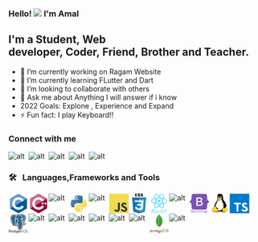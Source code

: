 ### Hello! <a href="https://www.gautamkrishnar.com/"><img src="https://media.giphy.com/media/hvRJCLFzcasrR4ia7z/giphy.gif" width="25px"></a> I'm Amal 

## I'm a Student,&nbsp;Web developer,&nbsp;Coder,&nbsp;Friend,&nbsp;Brother and Teacher.
- 🔭 I’m currently working on Ragam Website
- 🌱 I’m currently learning  FLutter and Dart
- 👯 I’m looking to collaborate with others
- 💬 Ask me about Anything I will answer if i know
- 2022 Goals: Explone , Experience and Expand
- ⚡ Fun fact: I play Keyboard!!

### Connect with me

<a href="https://amalpmathews.tech" target="blank"><img alt="alt" width="40px" align="left" src="https://cdn-icons-png.flaticon.com/512/431/431979.png"></a>
<a href=" https://www.linkedin.com/in/amal-p-mathews/" target="blank"><img alt="alt" width="40px" align="left" src="https://cdn-icons-png.flaticon.com/512/174/174857.png"></a>
<a href="https://www.facebook.com/amalpullukottayil.mathew/" target="blank"><img alt="alt" width="40px" align="left" src="https://cdn-icons-png.flaticon.com/512/733/733547.png"></a>
<a href="https://www.instagram.com/amal_p_mathews_2003/" target="blank"><img alt="alt" width="40px" align="left" src="https://cdn-icons-png.flaticon.com/512/2111/2111463.png"></a>
<a href="mailto:amalpmathews2003@gmail.com" target="blank"><img alt="alt" width="40px" align="left" src="https://cdn-icons-png.flaticon.com/512/732/732200.png"></a>


<br/>

### 🛠️&nbsp;&nbsp; Languages,Frameworks and Tools
<a href='https://www.cprogramming.com/' target='blank'><img align='left' alt='alt' width='40px' src='https://raw.githubusercontent.com/devicons/devicon/master/icons/c/c-original.svg'/></a>
<a href='https://isocpp.org/' target='blank'><img align='left' alt='alt' width='40px' src='https://raw.githubusercontent.com/devicons/devicon/master/icons/cplusplus/cplusplus-original.svg'/></a>
<a href='https://www.java.com/en/' target='blank'><img align='left' alt='alt' width='40px' src='https://www.vectorlogo.zone/logos/java/java-icon.svg'/></a>
<a href='https://www.python.org/' target='blank'><img align='left' alt='alt' width='40px' src='https://raw.githubusercontent.com/devicons/devicon/master/icons/python/python-original.svg'/></a>
<a href='https://html.spec.whatwg.org/dev/' target='blank'><img align='left' alt='alt' width='40px' src='https://cdn-icons-png.flaticon.com/512/174/174854.png'/></a>
<a href='https://www.javascript.com/' target='blank'><img align='left' alt='alt' width='40px' src='https://raw.githubusercontent.com/devicons/devicon/master/icons/javascript/javascript-original.svg'/></a>
<a href='https://www.w3.org/Style/CSS/Overview.en.html' target='blank'><img align='left' alt='alt' width='40px' src='https://raw.githubusercontent.com/devicons/devicon/master/icons/css3/css3-original-wordmark.svg'/></a>
<a href='https://reactjs.org/' target='blank'><img align='left' alt='alt' width='40px' src='https://raw.githubusercontent.com/devicons/devicon/master/icons/react/react-original-wordmark.svg'/></a>
<a href='https://www.djangoproject.com/' target='blank'><img align='left' alt='alt' width='40px' src='https://static.djangoproject.com/img/logos/django-logo-negative.svg'/></a>
<a href='https://getbootstrap.com/' target='blank'><img align='left' alt='alt' width='40px' src='https://raw.githubusercontent.com/devicons/devicon/master/icons/bootstrap/bootstrap-plain-wordmark.svg'/></a>
<a href='https://www.linux.org/' target='blank'><img align='left' alt='alt' width='40px' src='https://raw.githubusercontent.com/devicons/devicon/master/icons/linux/linux-original.svg'/></a>
<a href='https://www.typescriptlang.org/' target='blank'><img align='left' alt='alt' width='40px' src='https://raw.githubusercontent.com/devicons/devicon/master/icons/typescript/typescript-original.svg'/></a>
<a href='https://www.postgresql.org/' target='blank'><img align='left' alt='alt' width='40px' src='https://raw.githubusercontent.com/devicons/devicon/master/icons/postgresql/postgresql-original-wordmark.svg'/></a>
<a href='https://www.sqlite.org/' target='blank'><img align='left' alt='alt' width='40px' src='https://camo.githubusercontent.com/1b8a779f280e099e2d67ab949dad604e25ce0d321e66474c04430201790b3874/68747470733a2f2f7777772e766563746f726c6f676f2e7a6f6e652f6c6f676f732f73716c6974652f73716c6974652d69636f6e2e737667'/></a>
<a href='https://postman.com/' target='blank'><img align='left' alt='alt' width='40px' src='https://camo.githubusercontent.com/93b32389bf746009ca2370de7fe06c3b5146f4c99d99df65994f9ced0ba41685/68747470733a2f2f7777772e766563746f726c6f676f2e7a6f6e652f6c6f676f732f676574706f73746d616e2f676574706f73746d616e2d69636f6e2e737667'/></a>
<a href='https://heroku.com/' target='blank'><img align='left' alt='alt' width='40px' src='https://camo.githubusercontent.com/df12cb598044a3f38efc1f45e3580558c324cf8789b79487125044eeebcc4dee/68747470733a2f2f7777772e766563746f726c6f676f2e7a6f6e652f6c6f676f732f6865726f6b752f6865726f6b752d69636f6e2e737667'/></a>
<a href='https://graphql.org/' target='blank'><img align='left' alt='alt' width='40px' src='https://camo.githubusercontent.com/07c382b68200c1a86d52d1682346e73e038b2f160c9afbc0af773fb3646882c8/68747470733a2f2f7777772e766563746f726c6f676f2e7a6f6e652f6c6f676f732f6772617068716c2f6772617068716c2d69636f6e2e737667'/></a>
<a href='https://cloud.google.com/' target='blank'><img align='left' alt='alt' width='40px' src='https://camo.githubusercontent.com/582944f6627732531ce1a2e20ad43538d1896e16a5f159ea28fd137dbb8e798a/68747470733a2f2f7777772e766563746f726c6f676f2e7a6f6e652f6c6f676f732f676f6f676c655f636c6f75642f676f6f676c655f636c6f75642d69636f6e2e737667'/></a>
<a href='https://git-scm.com/' target='blank'><img align='left' alt='alt' width='40px' src='https://camo.githubusercontent.com/fbfcb9e3dc648adc93bef37c718db16c52f617ad055a26de6dc3c21865c3321d/68747470733a2f2f7777772e766563746f726c6f676f2e7a6f6e652f6c6f676f732f6769742d73636d2f6769742d73636d2d69636f6e2e737667'/></a>
<a href='https://www.mysql.com/' target='blank'><img align='left' alt='alt' width='40px' src='https://raw.githubusercontent.com/devicons/devicon/master/icons/mongodb/mongodb-original-wordmark.svg'/></a>
<a href='https://strapi.io/' target='blank'><img align='left' alt='alt' width='40px' src='https://avatars.githubusercontent.com/u/19872173?s=200&v=4'/></a>
